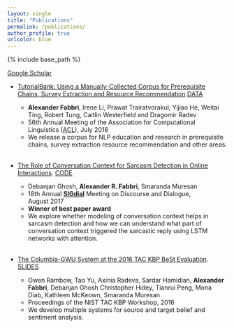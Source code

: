 ```yaml
---
layout: single
title: "Publications"
permalink: /publications/
author_profile: true
urlcolor: blue
---
```


{% include base_path %}

[Google Scholar](https://scholar.google.com/citations?user=GgfJdhwAAAAJ&hl=en)

* [TutorialBank: Using a Manually-Collected Corpus for Prerequisite Chains, Survey Extraction and Resource Recommendation]().[DATA]()<br/>
    - **Alexander Fabbri**, Irene Li, Prawat Trairatvorakul, Yijiao He, Weitai Ting, Robert Tung, Caitlin Westerfield and Dragomir Radev
    - 56th Annual Meeting of the Association for Computational Linguistics ([ACL](http://acl2018.org/)), July 2018<br/>
    - We release a corpus for NLP education and research in prerequisite chains, survey extraction resource recommendation and other areas. <br/> <br/>

* [The Role of Conversation Context for Sarcasm Detection in Online Interactions](https://arxiv.org/abs/1707.06226). [CODE](https://github.com/Alex-Fabbri/deep_learning_nlp_sarcasm)<br/>
    - Debanjan Ghosh, **Alexander R. Fabbri**, Smaranda Muresan<br/>
    - 18th Annual [**SIGdial**](http://www.sigdial.org/) Meeting on Discourse and Dialogue, August 2017<br/>
    - **Winner of best paper award**<br/>
    - We explore whether modeling of conversation context helps in sarcasm detection and how we can understand what part of conversation context triggered the sarcastic reply using LSTM networks with attention.<br/><br/>

* [The Columbia-GWU System at the 2016 TAC KBP BeSt Evaluation](https://tac.nist.gov/publications/2016/participant.papers/TAC2016.Columbia_GWU.proceedings.pdf). [SLIDES](https://tac.nist.gov/publications/2016/presentations/TAC2016.KBP.BEST.Columbia_GWU.presentation.pdf)<br/>
    - Owen Rambow, Tao Yu, Axinia Radeva, Sardar Hamidian, **Alexander Fabbri**, Debanjan Ghosh Christopher Hidey, Tianrui Peng, Mona Diab, Kathleen McKeown, Smaranda Muresan<br/>
    - Proceedings of the NIST TAC KBP Workshop, 2016<br/>
    - We develop multiple systems for source and target belief and sentiment analysis.
